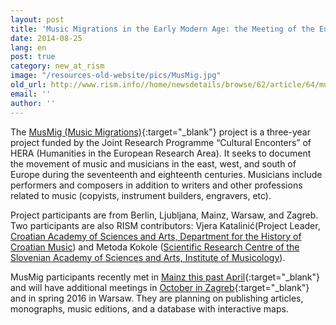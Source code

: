 ```yaml
---
layout: post
title: 'Music Migrations in the Early Modern Age: the Meeting of the European East, West and South'
date: 2014-08-25
lang: en
post: true
category: new_at_rism
image: "/resources-old-website/pics/MusMig.jpg"
old_url: http://www.rism.info//home/newsdetails/browse/62/article/64/music-migrations-in-the-early-modern-age-the-meeting-of-the-european-east-west-and-south.html
email: ''
author: ''
---
```


The [MusMig (Music Migrations)](http://musmig.hypotheses.org/){:target="_blank"} project is a three-year project funded by the Joint Research Programme “Cultural Enconters” of HERA (Humanities in the European Research Area). It seeks to document the movement of music and musicians in the east, west, and south of Europe during the seventeenth and eighteenth centuries. Musicians include performers and composers in addition to writers and other professions related to music (copyists, instrument builders, engravers, etc).

Project participants are from Berlin, Ljubljana, Mainz, Warsaw, and Zagreb. Two participants are also RISM contributors: Vjera Katalinić(Project Leader, [Croatian Academy of Sciences and Arts, Department for the History of Croatian Music](http://info.hazu.hr/odsjek_za_povijest_hrvatske_glazbe)) and Metoda Kokole ([Scientific Research Centre of the Slovenian Academy of Sciences and Arts, Institute of Musicology](http://mi.zrc-sazu.si/en/predstavitev#v)).

MusMig participants recently met in [Mainz this past April](http://musmig.hypotheses.org/135){:target="_blank"} and will have additional meetings in [October in Zagreb](http://musmig.hypotheses.org/232){:target="_blank"} and in spring 2016 in Warsaw. They are planning on publishing articles, monographs, music editions, and a database with interactive maps.